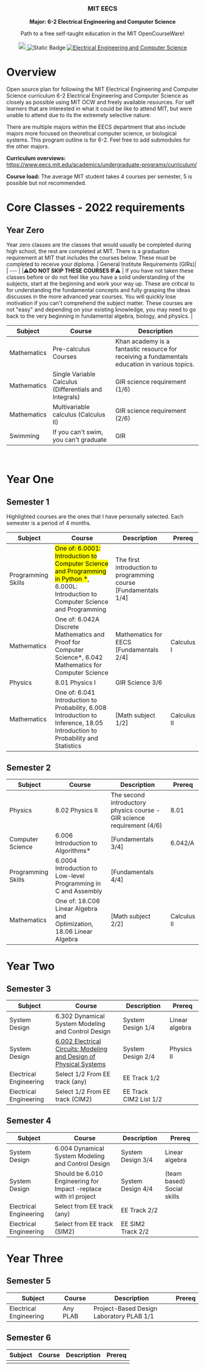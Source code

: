 <h3 align="center">MIT EECS</h3>
<p align="center">
  <strong>Major: 6-2 Electrical Engineering and Computer Science</strong>
</p>
<p align="center">
  Path to a free self-taught education in the MIT OpenCourseWare!
</p>
<p align="center">
    <a href="https://ocw.mit.edu/">
    <img alt="MIT OCW" src="https://pbs.twimg.com/profile_images/912676696620359680/e-G5lqVs_400x400.jpg" width="20">
  </a>
  <img alt="Static Badge" src="https://img.shields.io/badge/MIT_OCW-Open_Learning-%23FF8C00?style=-flat&link=https%3A%2F%2Focw.mit.edu%2F">
  <a href="https://github.com/cforcomputer/MIT-OCW-major-plans">
	<img alt="Electrical Engineering and Computer Science" src="https://img.shields.io/badge/Electrical_Engineering----Computer_Science-blue.svg">
  </a>
</p>

# Overview

Open source plan for following the MIT Electrical Engineering and Computer Science curriculum 6-2 Electrical Engineering and Computer Science as closely as possible using MIT OCW and freely available resources. For self learners that are interested in what it could be like to attend MIT, but were unable to attend due to its the extremely selective nature.

There are multiple majors within the EECS department that also include majors more focused on theoretical computer science, or biological systems. This program outline is for 6-2. Feel free to add submodules for the other majors.

**Curriculum overviews:** <https://www.eecs.mit.edu/academics/undergraduate-programs/curriculum/>

**Course load:** The average MIT student takes 4 courses per semester, 5 is possible but not recommended.

# Core Classes - 2022 requirements

## Year Zero

Year zero classes are the classes that would usually be completed during high school, the rest are completed at MIT. There is a graduation requirement at MIT that includes the courses below. These must be completed to receive your diploma.
| General Institute Requirements (GIRs)|
| --- |
|⚠️**DO NOT SKIP THESE COURSES IF**⚠️
| If you have not taken these classes before or do not feel like you have a solid understanding of the subjects, start at the beginning and work your way up. These are critical to for understanding the fundamental concepts and fully grasping the ideas discusses in the more advanced year courses. You will quickly lose motivation if you can't comprehend the subject matter. These courses are not "easy" and depending on your existing knowledge, you may need to go back to the very beginning in fundamental algebra, biology, and physics. |

| Subject     | Course                                                 | Description                                                                                    |
| ----------- | ------------------------------------------------------ | ---------------------------------------------------------------------------------------------- |
| Mathematics | Pre-calculus Courses                                   | Khan academy is a fantastic resource for receiving a fundamentals education in various topics. |
| Mathematics | Single Variable Calculus (Differentials and Integrals) | GIR science requirement (1/6)                                                                  |
| Mathematics | Multivariable calculus (Calculus II)                   | GIR science requirement (2/6)                                                                  |
| Swimming    | If you can't swim, you can't graduate                  | GIR                                                                                            |

<br />

# Year One

## Semester 1

Highlighted courses are the ones that I have personally selected.
Each semester is a period of 4 months.

| Subject            | Course                                                                                                | Description                                  | Prereq|
| ------------------ | ----------------------------------------------------------------------------------------------------- | -------------------------------------------- | --- |
| Programming Skills | <mark>One of: 6.0001: Introduction to Computer Science and Programming in Python \*</mark>, 6.000L: Introduction to Computer Science and Programming | The first introduction to programming course [Fundamentals 1/4]|
| Mathematics        | One of: 6.042A Discrete Mathematics and Proof for Computer Science\*, 6.042 Mathematics for Computer Science                                                               | Mathematics for EECS [Fundamentals 2/4]                          | Calculus I|
|Physics| 8.01 Physics I| GIR Science 3/6
|Mathematics| One of: 6.041 Introduction to Probability, 6.008 Introduction to Inference, 18.05 Introduction to Probability and Statistics|[Math subject 1/2] | Calculus II|
## Semester 2

| Subject    | Course                                                                                        | Description                            | Prereq|
| ---------- | --------------------------------------------------------------------------------------------- | -------------------------------------- | ---|
| Physics    | 8.02 Physics II                                                                     | The second introductory physics course - GIR science requirement (4/6)| 8.01|
| Computer Science       | 6.006 Introduction to Algorithms\* | [Fundamentals 3/4] | 6.042/A
| Programming Skills| 6.0004 Introduction to Low-level Programming in C and Assembly| [Fundamentals 4/4]
| Mathematics| One of: 18.C06 Linear Algebra and Optimization, 18.06 Linear Algebra| [Math subject 2/2] | Calculus II

# Year Two

## Semester 3

| Subject    | Course                                                                                        | Description                    | Prereq|
| ---------- | --------------------------------------------------------------------------------------------- | ------------------------------ | --- |
| System Design| 6.302 Dynamical System Modeling and Control Design | System Design 1/4 | Linear algebra
| System Design|[6.002 Electrical Circuits: Modeling and Design of Physical Systems](https://learning.edx.org/course/course-v1:MITx+6.002.1x+2T2019/home)| System Design 2/4| Physics II
| Electrical Engineering| Select 1/2 From EE track (any) | EE Track 1/2|
| Electrical Engineering| Select 1/2 From EE track (CIM2) | EE Track CIM2 List 1/2|

## Semester 4

| Subject    | Course                                                                                        | Description                    | Prereq|
| ---------- | --------------------------------------------------------------------------------------------- | ------------------------------ | --- |
| System Design| 6.004 Dynamical System Modeling and Control Design | System Design 3/4 | Linear algebra
| System Design| Should be 6.010 Engineering for Impact -replace with irl project| System Design 4/4| (team based) Social skills
| Electrical Engineering| Select from EE track (any) | EE Track 2/2|
| Electrical Engineering| Select from EE track (SIM2) | EE SIM2 Track 2/2|

# Year Three

## Semester 5

| Subject    | Course                                                                                        | Description                    | Prereq|
| ---------- | --------------------------------------------------------------------------------------------- | ------------------------------ | --- |
|Electrical Engineering| Any PLAB | Project-Based Design Laboratory PLAB 1/1| 

## Semester 6

| Subject    | Course                                                                                        | Description                    | Prereq|
| ---------- | --------------------------------------------------------------------------------------------- | ------------------------------ | --- |
||||

